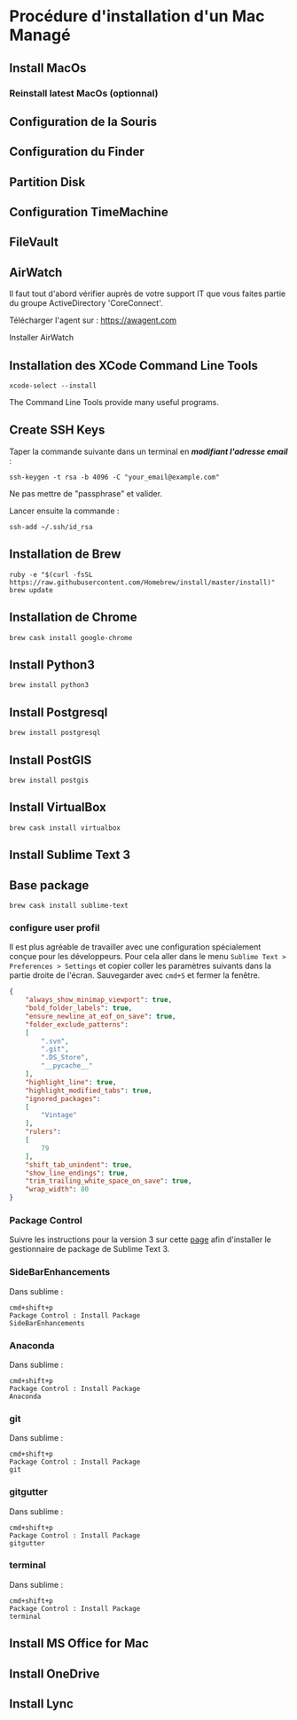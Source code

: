 # Procédure d'installation d'un Mac Managé

## Install MacOs

### Reinstall latest MacOs (optionnal)

## Configuration de la Souris

## Configuration du Finder

## Partition Disk

## Configuration TimeMachine

## FileVault

## AirWatch

Il faut tout d'abord vérifier auprès de votre support IT que vous faites partie du groupe ActiveDirectory 'CoreConnect'.

Télécharger l'agent sur : https://awagent.com

Installer AirWatch

## Installation des XCode Command Line Tools

	xcode-select --install
	
The Command Line Tools provide many useful programs.

## Create SSH Keys

Taper la commande suivante dans un terminal en _**modifiant l'adresse email**_ :

	ssh-keygen -t rsa -b 4096 -C "your_email@example.com"
	
Ne pas mettre de "passphrase" et valider.

Lancer ensuite la commande :

	ssh-add ~/.ssh/id_rsa

## Installation de Brew

	ruby -e "$(curl -fsSL https://raw.githubusercontent.com/Homebrew/install/master/install)"
	brew update
	
## Installation de Chrome

	brew cask install google-chrome

## Install Python3

	brew install python3

## Install Postgresql

	brew install postgresql

## Install PostGIS

	brew install postgis

## Install VirtualBox

	brew cask install virtualbox

## Install Sublime Text 3

## Base package

	brew cask install sublime-text
	
### configure user profil

Il est plus agréable de travailler avec une configuration spécialement conçue pour les développeurs. Pour cela aller dans le menu `Sublime Text > Preferences > Settings` et copier coller les paramètres suivants dans la partie droite de l'écran. Sauvegarder avec `cmd+S` et fermer la fenêtre.

```json
{
	"always_show_minimap_viewport": true,
	"bold_folder_labels": true,
	"ensure_newline_at_eof_on_save": true,
	"folder_exclude_patterns":
	[
		".svn",
		".git",
		".DS_Store",
		"__pycache__"
	],
	"highlight_line": true,
	"highlight_modified_tabs": true,
	"ignored_packages":
	[
		"Vintage"
	],
	"rulers":
	[
		79
	],
	"shift_tab_unindent": true,
	"show_line_endings": true,
	"trim_trailing_white_space_on_save": true,
	"wrap_width": 80
}
```

### Package Control

Suivre les instructions pour la version 3 sur cette [page](https://packagecontrol.io/installation#st3) afin d'installer le gestionnaire de package de Sublime Text 3.

### SideBarEnhancements

Dans sublime :
	
	cmd+shift+p
	Package Control : Install Package
	SideBarEnhancements

### Anaconda

Dans sublime :
	
	cmd+shift+p
	Package Control : Install Package
	Anaconda

### git

Dans sublime :
	
	cmd+shift+p
	Package Control : Install Package
	git

### gitgutter

Dans sublime :
	
	cmd+shift+p
	Package Control : Install Package
	gitgutter

### terminal

Dans sublime :
	
	cmd+shift+p
	Package Control : Install Package
	terminal

## Install MS Office for Mac

## Install OneDrive

## Install Lync
